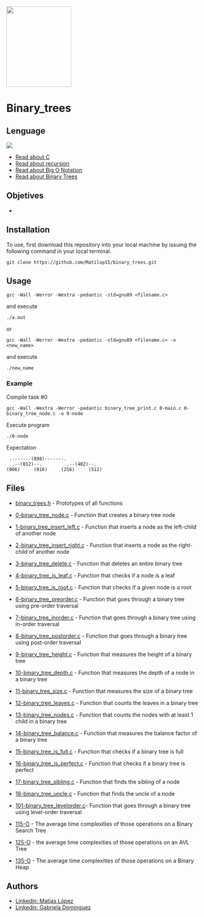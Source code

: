 <img src="https://blog.holbertonschool.com/wp-content/uploads/2020/04/unnamed-2.png" width="170" height="210">

# Binary_trees

## Lenguage
<img src="https://img.icons8.com/color/50/000000/c-programming.png">

- [Read about C](https://holbertonintranet.s3.amazonaws.com/uploads/misc/2021/1/d801279f75de6a982a55d752dfd3632909f720f0.pdf?X-Amz-Algorithm=AWS4-HMAC-SHA256&X-Amz-Credential=AKIARDDGGGOU5BHMTQX4%2F20220324%2Fus-east-1%2Fs3%2Faws4_request&X-Amz-Date=20220324T125252Z&X-Amz-Expires=86400&X-Amz-SignedHeaders=host&X-Amz-Signature=e2a33ce2d5bfc3fca92f759423257dc7ff69b0f620d0a01814bc329db4d52aea)
- [Read about recursion](https://holbertonintranet.s3.amazonaws.com/uploads/misc/2021/1/2818ba6f14f644b871dcbd746925fa15b8cd5937.pdf?X-Amz-Algorithm=AWS4-HMAC-SHA256&X-Amz-Credential=AKIARDDGGGOU5BHMTQX4%2F20220324%2Fus-east-1%2Fs3%2Faws4_request&X-Amz-Date=20220324T125336Z&X-Amz-Expires=86400&X-Amz-SignedHeaders=host&X-Amz-Signature=5f14c593c7bfeaccd6f4bafc8bd20d1bc85fc1a92a94e1ccfe2fcee64ac8419c)
- [Read about Big O Notation](https://stackoverflow.com/questions/487258/what-is-a-plain-english-explanation-of-big-o-notation)
- [Read about Binary Trees](https://en.wikipedia.org/wiki/Binary_tree)

## Objetives

- 

## Installation
To use, first download  this repository into your local machine by issuing the following command in your local terminal. 
```
git clone https://github.com/Matilop15/binary_trees.git
```

## Usage
```
gcc -Wall -Werror -Wextra -pedantic -std=gnu89 <filename.c>
```
and execute
```
./a.out
```
or 
```
gcc -Wall -Werror -Wextra -pedantic -std=gnu89 <filename.c> -o <new_name>
```
and execute 
```
./new_name
```
### Example

Compile task #0
```
gcc -Wall -Wextra -Werror -pedantic binary_tree_print.c 0-main.c 0-binary_tree_node.c -o 0-node
```
Execute program
```
./0-node
```
Expectation
```
 .-------(098)-------.
  .--(012)--.         .--(402)--.
(006)     (016)     (256)     (512)
```

## Files

- [binary_trees.h](https://github.com/Matilop15/binary_trees/blob/master/binary_trees.h) - Prototypes of all functions

- [0-binary_tree_node.c](https://github.com/Matilop15/binary_trees/blob/master/0-binary_tree_node.c) - Function that creates a binary tree node
- [1-binary_tree_insert_left.c](https://github.com/Matilop15/binary_trees/blob/master/1-binary_tree_insert_left.c) - Function that inserts a node as the left-child of another node
- [2-binary_tree_insert_right.c](https://github.com/Matilop15/binary_trees/blob/master/2-binary_tree_insert_right.c) - Function that inserts a node as the right-child of another node
- [3-binary_tree_delete.c](https://github.com/Matilop15/binary_trees/blob/master/3-binary_tree_delete.c) - Function that deletes an entire binary tree
- [4-binary_tree_is_leaf.c](https://github.com/Matilop15/binary_trees/blob/master/4-binary_tree_is_leaf.c) - Function that checks if a node is a leaf
- [5-binary_tree_is_root.c](https://github.com/Matilop15/binary_trees/blob/master/5-binary_tree_is_root.c) - Function that checks if a given node is a root
- [6-binary_tree_preorder.c](https://github.com/Matilop15/binary_trees/blob/master/6-binary_tree_preorder.c) - Function that goes through a binary tree using pre-order traversal
- [7-binary_tree_inorder.c](https://github.com/Matilop15/binary_trees/blob/master/7-binary_tree_inorder.c) - Function that goes through a binary tree using in-order traversal
- [8-binary_tree_postorder.c](https://github.com/Matilop15/binary_trees/blob/master/8-binary_tree_postorder.c) - Function that goes through a binary tree using post-order traversal
- [9-binary_tree_height.c](https://github.com/Matilop15/binary_trees/blob/master/9-binary_tree_height.c) - Function that measures the height of a binary tree
- [10-binary_tree_depth.c](https://github.com/Matilop15/binary_trees/blob/master/10-binary_tree_depth.c) - Function that measures the depth of a node in a binary tree
- [11-binary_tree_size.c](https://github.com/Matilop15/binary_trees/blob/master/11-binary_tree_size.c) - Function that measures the size of a binary tree
- [12-binary_tree_leaves.c](https://github.com/Matilop15/binary_trees/blob/master/12-binary_tree_leaves.c) - Function that counts the leaves in a binary tree
- [13-binary_tree_nodes.c](https://github.com/Matilop15/binary_trees/blob/master/13-binary_tree_nodes.c) - Function that counts the nodes with at least 1 child in a binary tree
- [14-binary_tree_balance.c](https://github.com/Matilop15/binary_trees/blob/master/14-binary_tree_balance.c) - Function that measures the balance factor of a binary tree
- [15-binary_tree_is_full.c](https://github.com/Matilop15/binary_trees/blob/master/15-binary_tree_is_full.c) - Function that checks if a binary tree is full
- [16-binary_tree_is_perfect.c](https://github.com/Matilop15/binary_trees/blob/master/16-binary_tree_is_perfect.c) - Function that checks if a binary tree is perfect
- [17-binary_tree_sibling.c](https://github.com/Matilop15/binary_trees/blob/master/17-binary_tree_sibling.c) - Function that finds the sibling of a node
- [18-binary_tree_uncle.c](https://github.com/Matilop15/binary_trees/blob/master/18-binary_tree_uncle.c) - Function that finds the uncle of a node
- [101-binary_tree_levelorder.c](https://github.com/Matilop15/binary_trees/blob/master/101-binary_tree_levelorder.c)- Function that goes through a binary tree using level-order traversal
- [115-O](https://github.com/Matilop15/binary_trees/blob/master/115-O) - The average time complexities of those operations on a Binary Search Tree
- [125-O](https://github.com/Matilop15/binary_trees/blob/master/125-O) - the average time complexities of those operations on an AVL Tree 
- [135-O](https://github.com/Matilop15/binary_trees/blob/master/135-O) - The average time complexities of those operations on a Binary Heap 

## Authors
- [Linkedin: Matias López](https://uy.linkedin.com/in/matias-l%C3%B3pez-777796194?trk=people-guest_people_search-card)
- [Linkedin: Gabriela Dominguez](https://www.linkedin.com/in/maria-gabriela-dominguez-bb95b41a6/)

